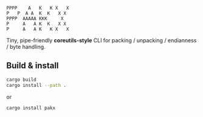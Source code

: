 ```
PPPP    A   K   K X   X 
P   P  A A  K  K   X X  
PPPP  AAAAA KKK     X   
P     A   A K  K   X X  
P     A   A K   K X   X 
```

Tiny, pipe-friendly **coreutils-style** CLI for packing / unpacking / endianness
/ byte handling.


## Build & install

```bash
cargo build
cargo install --path .
```

or 

```bash
cargo install pakx
```